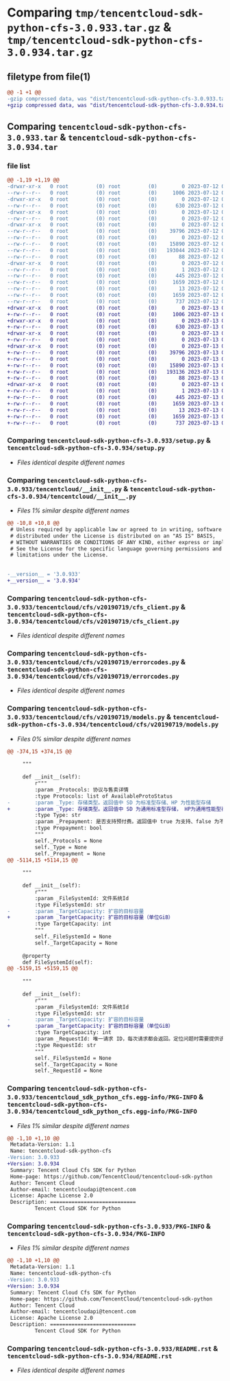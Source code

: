 # Comparing `tmp/tencentcloud-sdk-python-cfs-3.0.933.tar.gz` & `tmp/tencentcloud-sdk-python-cfs-3.0.934.tar.gz`

## filetype from file(1)

```diff
@@ -1 +1 @@
-gzip compressed data, was "dist/tencentcloud-sdk-python-cfs-3.0.933.tar", last modified: Wed Jul 12 00:22:23 2023, max compression
+gzip compressed data, was "dist/tencentcloud-sdk-python-cfs-3.0.934.tar", last modified: Thu Jul 13 00:17:51 2023, max compression
```

## Comparing `tencentcloud-sdk-python-cfs-3.0.933.tar` & `tencentcloud-sdk-python-cfs-3.0.934.tar`

### file list

```diff
@@ -1,19 +1,19 @@
-drwxr-xr-x   0 root         (0) root         (0)        0 2023-07-12 00:22:23.000000 tencentcloud-sdk-python-cfs-3.0.933/
--rw-r--r--   0 root         (0) root         (0)     1006 2023-07-12 00:22:23.000000 tencentcloud-sdk-python-cfs-3.0.933/setup.py
-drwxr-xr-x   0 root         (0) root         (0)        0 2023-07-12 00:22:23.000000 tencentcloud-sdk-python-cfs-3.0.933/tencentcloud/
--rw-r--r--   0 root         (0) root         (0)      630 2023-07-12 00:22:23.000000 tencentcloud-sdk-python-cfs-3.0.933/tencentcloud/__init__.py
-drwxr-xr-x   0 root         (0) root         (0)        0 2023-07-12 00:22:23.000000 tencentcloud-sdk-python-cfs-3.0.933/tencentcloud/cfs/
--rw-r--r--   0 root         (0) root         (0)        0 2023-07-12 00:22:23.000000 tencentcloud-sdk-python-cfs-3.0.933/tencentcloud/cfs/__init__.py
-drwxr-xr-x   0 root         (0) root         (0)        0 2023-07-12 00:22:23.000000 tencentcloud-sdk-python-cfs-3.0.933/tencentcloud/cfs/v20190719/
--rw-r--r--   0 root         (0) root         (0)    39796 2023-07-12 00:22:23.000000 tencentcloud-sdk-python-cfs-3.0.933/tencentcloud/cfs/v20190719/cfs_client.py
--rw-r--r--   0 root         (0) root         (0)        0 2023-07-12 00:22:23.000000 tencentcloud-sdk-python-cfs-3.0.933/tencentcloud/cfs/v20190719/__init__.py
--rw-r--r--   0 root         (0) root         (0)    15890 2023-07-12 00:22:23.000000 tencentcloud-sdk-python-cfs-3.0.933/tencentcloud/cfs/v20190719/errorcodes.py
--rw-r--r--   0 root         (0) root         (0)   193044 2023-07-12 00:22:23.000000 tencentcloud-sdk-python-cfs-3.0.933/tencentcloud/cfs/v20190719/models.py
--rw-r--r--   0 root         (0) root         (0)       88 2023-07-12 00:22:23.000000 tencentcloud-sdk-python-cfs-3.0.933/setup.cfg
-drwxr-xr-x   0 root         (0) root         (0)        0 2023-07-12 00:22:23.000000 tencentcloud-sdk-python-cfs-3.0.933/tencentcloud_sdk_python_cfs.egg-info/
--rw-r--r--   0 root         (0) root         (0)        1 2023-07-12 00:22:23.000000 tencentcloud-sdk-python-cfs-3.0.933/tencentcloud_sdk_python_cfs.egg-info/dependency_links.txt
--rw-r--r--   0 root         (0) root         (0)      445 2023-07-12 00:22:23.000000 tencentcloud-sdk-python-cfs-3.0.933/tencentcloud_sdk_python_cfs.egg-info/SOURCES.txt
--rw-r--r--   0 root         (0) root         (0)     1659 2023-07-12 00:22:23.000000 tencentcloud-sdk-python-cfs-3.0.933/tencentcloud_sdk_python_cfs.egg-info/PKG-INFO
--rw-r--r--   0 root         (0) root         (0)       13 2023-07-12 00:22:23.000000 tencentcloud-sdk-python-cfs-3.0.933/tencentcloud_sdk_python_cfs.egg-info/top_level.txt
--rw-r--r--   0 root         (0) root         (0)     1659 2023-07-12 00:22:23.000000 tencentcloud-sdk-python-cfs-3.0.933/PKG-INFO
--rw-r--r--   0 root         (0) root         (0)      737 2023-07-12 00:22:23.000000 tencentcloud-sdk-python-cfs-3.0.933/README.rst
+drwxr-xr-x   0 root         (0) root         (0)        0 2023-07-13 00:17:51.000000 tencentcloud-sdk-python-cfs-3.0.934/
+-rw-r--r--   0 root         (0) root         (0)     1006 2023-07-13 00:17:51.000000 tencentcloud-sdk-python-cfs-3.0.934/setup.py
+drwxr-xr-x   0 root         (0) root         (0)        0 2023-07-13 00:17:51.000000 tencentcloud-sdk-python-cfs-3.0.934/tencentcloud/
+-rw-r--r--   0 root         (0) root         (0)      630 2023-07-13 00:17:51.000000 tencentcloud-sdk-python-cfs-3.0.934/tencentcloud/__init__.py
+drwxr-xr-x   0 root         (0) root         (0)        0 2023-07-13 00:17:51.000000 tencentcloud-sdk-python-cfs-3.0.934/tencentcloud/cfs/
+-rw-r--r--   0 root         (0) root         (0)        0 2023-07-13 00:17:51.000000 tencentcloud-sdk-python-cfs-3.0.934/tencentcloud/cfs/__init__.py
+drwxr-xr-x   0 root         (0) root         (0)        0 2023-07-13 00:17:51.000000 tencentcloud-sdk-python-cfs-3.0.934/tencentcloud/cfs/v20190719/
+-rw-r--r--   0 root         (0) root         (0)    39796 2023-07-13 00:17:51.000000 tencentcloud-sdk-python-cfs-3.0.934/tencentcloud/cfs/v20190719/cfs_client.py
+-rw-r--r--   0 root         (0) root         (0)        0 2023-07-13 00:17:51.000000 tencentcloud-sdk-python-cfs-3.0.934/tencentcloud/cfs/v20190719/__init__.py
+-rw-r--r--   0 root         (0) root         (0)    15890 2023-07-13 00:17:51.000000 tencentcloud-sdk-python-cfs-3.0.934/tencentcloud/cfs/v20190719/errorcodes.py
+-rw-r--r--   0 root         (0) root         (0)   193136 2023-07-13 00:17:51.000000 tencentcloud-sdk-python-cfs-3.0.934/tencentcloud/cfs/v20190719/models.py
+-rw-r--r--   0 root         (0) root         (0)       88 2023-07-13 00:17:51.000000 tencentcloud-sdk-python-cfs-3.0.934/setup.cfg
+drwxr-xr-x   0 root         (0) root         (0)        0 2023-07-13 00:17:51.000000 tencentcloud-sdk-python-cfs-3.0.934/tencentcloud_sdk_python_cfs.egg-info/
+-rw-r--r--   0 root         (0) root         (0)        1 2023-07-13 00:17:51.000000 tencentcloud-sdk-python-cfs-3.0.934/tencentcloud_sdk_python_cfs.egg-info/dependency_links.txt
+-rw-r--r--   0 root         (0) root         (0)      445 2023-07-13 00:17:51.000000 tencentcloud-sdk-python-cfs-3.0.934/tencentcloud_sdk_python_cfs.egg-info/SOURCES.txt
+-rw-r--r--   0 root         (0) root         (0)     1659 2023-07-13 00:17:51.000000 tencentcloud-sdk-python-cfs-3.0.934/tencentcloud_sdk_python_cfs.egg-info/PKG-INFO
+-rw-r--r--   0 root         (0) root         (0)       13 2023-07-13 00:17:51.000000 tencentcloud-sdk-python-cfs-3.0.934/tencentcloud_sdk_python_cfs.egg-info/top_level.txt
+-rw-r--r--   0 root         (0) root         (0)     1659 2023-07-13 00:17:51.000000 tencentcloud-sdk-python-cfs-3.0.934/PKG-INFO
+-rw-r--r--   0 root         (0) root         (0)      737 2023-07-13 00:17:51.000000 tencentcloud-sdk-python-cfs-3.0.934/README.rst
```

### Comparing `tencentcloud-sdk-python-cfs-3.0.933/setup.py` & `tencentcloud-sdk-python-cfs-3.0.934/setup.py`

 * *Files identical despite different names*

### Comparing `tencentcloud-sdk-python-cfs-3.0.933/tencentcloud/__init__.py` & `tencentcloud-sdk-python-cfs-3.0.934/tencentcloud/__init__.py`

 * *Files 1% similar despite different names*

```diff
@@ -10,8 +10,8 @@
 # Unless required by applicable law or agreed to in writing, software
 # distributed under the License is distributed on an "AS IS" BASIS,
 # WITHOUT WARRANTIES OR CONDITIONS OF ANY KIND, either express or implied.
 # See the License for the specific language governing permissions and
 # limitations under the License.
 
 
-__version__ = '3.0.933'
+__version__ = '3.0.934'
```

### Comparing `tencentcloud-sdk-python-cfs-3.0.933/tencentcloud/cfs/v20190719/cfs_client.py` & `tencentcloud-sdk-python-cfs-3.0.934/tencentcloud/cfs/v20190719/cfs_client.py`

 * *Files identical despite different names*

### Comparing `tencentcloud-sdk-python-cfs-3.0.933/tencentcloud/cfs/v20190719/errorcodes.py` & `tencentcloud-sdk-python-cfs-3.0.934/tencentcloud/cfs/v20190719/errorcodes.py`

 * *Files identical despite different names*

### Comparing `tencentcloud-sdk-python-cfs-3.0.933/tencentcloud/cfs/v20190719/models.py` & `tencentcloud-sdk-python-cfs-3.0.934/tencentcloud/cfs/v20190719/models.py`

 * *Files 0% similar despite different names*

```diff
@@ -374,15 +374,15 @@
 
     """
 
     def __init__(self):
         r"""
         :param _Protocols: 协议与售卖详情
         :type Protocols: list of AvailableProtoStatus
-        :param _Type: 存储类型。返回值中 SD 为标准型存储、HP 为性能型存储
+        :param _Type: 存储类型。返回值中 SD 为通用标准型存储， HP为通用性能型存储， TB为Turbo标准型， TP 为Turbo性能型。
         :type Type: str
         :param _Prepayment: 是否支持预付费。返回值中 true 为支持、false 为不支持
         :type Prepayment: bool
         """
         self._Protocols = None
         self._Type = None
         self._Prepayment = None
@@ -5114,15 +5114,15 @@
 
     """
 
     def __init__(self):
         r"""
         :param _FileSystemId: 文件系统Id
         :type FileSystemId: str
-        :param _TargetCapacity: 扩容的目标容量
+        :param _TargetCapacity: 扩容的目标容量（单位GiB）
         :type TargetCapacity: int
         """
         self._FileSystemId = None
         self._TargetCapacity = None
 
     @property
     def FileSystemId(self):
@@ -5159,15 +5159,15 @@
 
     """
 
     def __init__(self):
         r"""
         :param _FileSystemId: 文件系统Id
         :type FileSystemId: str
-        :param _TargetCapacity: 扩容的目标容量
+        :param _TargetCapacity: 扩容的目标容量（单位GiB）
         :type TargetCapacity: int
         :param _RequestId: 唯一请求 ID，每次请求都会返回。定位问题时需要提供该次请求的 RequestId。
         :type RequestId: str
         """
         self._FileSystemId = None
         self._TargetCapacity = None
         self._RequestId = None
```

### Comparing `tencentcloud-sdk-python-cfs-3.0.933/tencentcloud_sdk_python_cfs.egg-info/PKG-INFO` & `tencentcloud-sdk-python-cfs-3.0.934/tencentcloud_sdk_python_cfs.egg-info/PKG-INFO`

 * *Files 1% similar despite different names*

```diff
@@ -1,10 +1,10 @@
 Metadata-Version: 1.1
 Name: tencentcloud-sdk-python-cfs
-Version: 3.0.933
+Version: 3.0.934
 Summary: Tencent Cloud Cfs SDK for Python
 Home-page: https://github.com/TencentCloud/tencentcloud-sdk-python
 Author: Tencent Cloud
 Author-email: tencentcloudapi@tencent.com
 License: Apache License 2.0
 Description: ============================
         Tencent Cloud SDK for Python
```

### Comparing `tencentcloud-sdk-python-cfs-3.0.933/PKG-INFO` & `tencentcloud-sdk-python-cfs-3.0.934/PKG-INFO`

 * *Files 1% similar despite different names*

```diff
@@ -1,10 +1,10 @@
 Metadata-Version: 1.1
 Name: tencentcloud-sdk-python-cfs
-Version: 3.0.933
+Version: 3.0.934
 Summary: Tencent Cloud Cfs SDK for Python
 Home-page: https://github.com/TencentCloud/tencentcloud-sdk-python
 Author: Tencent Cloud
 Author-email: tencentcloudapi@tencent.com
 License: Apache License 2.0
 Description: ============================
         Tencent Cloud SDK for Python
```

### Comparing `tencentcloud-sdk-python-cfs-3.0.933/README.rst` & `tencentcloud-sdk-python-cfs-3.0.934/README.rst`

 * *Files identical despite different names*


